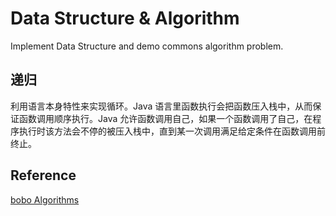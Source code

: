 # Data Structure & Algorithm

Implement Data Structure and demo commons algorithm problem.

## 递归

利用语言本身特性来实现循环。Java 语言里函数执行会把函数压入栈中，从而保证函数调用顺序执行。Java 允许函数调用自己，如果一个函数调用了自己，在程序执行时该方法会不停的被压入栈中，直到某一次调用满足给定条件在函数调用前终止。

## Reference

[bobo Algorithms](https://github.com/spring2go/Algorithms)
